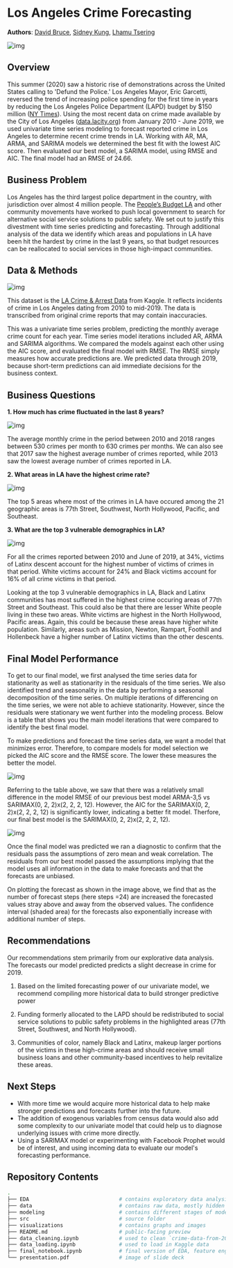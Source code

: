 # Los Angeles Crime Forecasting

**Authors**: [David Bruce](mailto:david.bruce14@gmail.com), [Sidney Kung](mailto:sidneyjkung@gmail.com), [Lhamu Tsering](mailto:boutlhamu@gmail.com)

![img](./visualizations/los-angeles-us-banner-dp-min.png)

## Overview
This summer (2020) saw a historic rise of demonstrations across the United States calling to 'Defund the Police.' Los Angeles Mayor, Eric Garcetti, reversed the trend of increasing police spending for the first time in years by reducing the Los Angeles Police Department (LAPD) budget by $150 million ([NY Times](https://www.nytimes.com/interactive/2020/06/12/upshot/cities-grew-safer-police-budgets-kept-growing.html)). Using the most recent data on crime made available by the City of Los Angeles ([data.lacity.org](https://data.lacity.org/Public-Safety/Crime-Data-from-2010-to-2019/63jg-8b9z)) from January 2010 - June 2019, we used univariate time series modeling to forecast reported crime in Los Angeles to determine recent crime trends in LA. Working with AR, MA, ARMA, and SARIMA models we determined the best fit with the lowest AIC score. Then evaluated our best model, a SARIMA model, using RMSE and AIC. The final model had an RMSE of 24.66. 

## Business Problem

Los Angeles has the third largest police department in the country, with jurisdiction over almost 4 million people. The [People’s Budget LA](https://peoplesbudgetla.com/) and other community movements have worked to push local government to search for alternative social service solutions to public safety. We set out to justify this divestment with time series predicting and forecasting. Through additional analysis of the data we identify which areas and populations in LA have been hit the hardest by crime in the last 9 years, so that budget resources can be reallocated to social services in those high-impact communities.

## Data & Methods

![img](./visualizations/Monthly%20Crime%20Trend%20lineplot%20and%20dotplot.png)

This dataset is the [LA Crime & Arrest Data](https://www.kaggle.com/cityofLA/los-angeles-crime-arrest-data) from Kaggle. It reflects incidents of crime in Los Angeles dating from 2010 to mid-2019. The data is transcribed from original crime reports that may contain inaccuracies.

This was a univariate time series problem, predicting the monthly average crime count for each year. Time series model iterations included AR, ARMA and SARIMA algorithms. We compared the models against each other using the AIC score, and evaluated the final model with RMSE. The RMSE simply measures how accurate predictions are.  We predicted data through 2019, because short-term predictions can aid immediate decisions for the business context.

## Business Questions
**1. How much has crime fluctuated in the last 8 years?**

![img](./visualizations/LA_Volume_of_Crime_Trend_boxplot.png)

The average monthly crime in the period between 2010 and 2018 ranges between 530 crimes per month to 630 crimes per months. We can also see that 2017 saw the highest average number of crimes reported, while 2013 saw the lowest average number of crimes reported in LA.


**2. What areas in LA have the highest crime rate?**

![img](./visualizations/LA_crime_map.png)

The top 5 areas where most of the crimes in LA have occured among the 21 geographic areas is 77th Street, Southwest, North Hollywood, Pacific, and Southeast.


**3. What are the top 3 vulnerable demographics in LA?**

![img](./visualizations/Distribution_of_victims_by_descent_and_area_name.png)

For all the crimes reported between 2010 and June of 2019, at 34%, victims of Latinx descent account for the highest number of victims of crimes in that period. White victims account for 24% and Black victims account for 16% of all crime victims in that period.

Looking at the top 3 vulnerable demographics in LA, Black and Latinx communities has most suffered in the highest crime occuring areas of 77th Street and Southeast. This could also be that there are lesser White people living in these two areas. White victims are highest in the North Hollywood, Pacific areas. Again, this could be because these areas have higher white population. Similarly, areas such as Mission, Newton, Rampart, Foothill and Hollenbeck have a higher number of Latinx victims than the other descents.

## Final Model Performance

To get to our final model, we first analysed the time series data for stationarity  as well as stationarity in the residuals of the time series. We also identified trend and seasonality in the data by performing a seasonal decomposition of the time series. On multiple iterations of differencing on the time series, we were not able to achieve stationarity. However, since the residuals were stationary we went further into the modeling process. Below is a table that shows you the main model iterations that were compared to identify the best final model.

To make predictions and forecast the time series data, we want a model that minimizes error. Therefore, to compare models for model selection we picked the AIC score and the RMSE score. The lower these measures the better the model.

![img](./visualizations/model_iterations.png)

Referring to the table above, we saw that there was a relatively small difference in the model RMSE of our previous best model ARMA-3,5 vs SARIMAX(0, 2, 2)x(2, 2, 2, 12). However, the AIC for the SARIMAX(0, 2, 2)x(2, 2, 2, 12) is significantly lower, indicating a better fit model. Therfore, our final best model is the SARIMAX(0, 2, 2)x(2, 2, 2, 12).

![img](./visualizations/final_model_forecasts.png)

Once the final model was predicted we ran a diagnostic to confirm that the residuals pass the assumptions of zero mean and weak correlation. The residuals from our best model passed the assumptions implying that the model uses all information in the data to make forecasts and that the forecasts are unbiased.

On plotting the forecast as shown in the image above, we find that as the number of forecast steps (here steps =24) are increased the forecasted values stray above and away from the observed values. The confidence interval (shaded area) for the forecasts also exponentially increase with additional number of steps.
## Recommendations
Our recommendations stem primarily from our explorative data analysis. The forecasts our model predicted predicts a slight decrease in crime for 2019.

1. Based on the limited forecasting power of our univariate model, we recommend compiling more historical data to build stronger predictive power

2. Funding formerly allocated to the LAPD should be redistributed to social service solutions to public safety problems in the highlighted areas (77th Street, Southwest, and North Hollywood).

3. Communities of color, namely Black and Latinx, makeup larger portions of the victims in these high-crime areas and should receive small business loans and other community-based incentives to help revitalize these areas.

## Next Steps
- With more time we would acquire more historical data to help make stronger predictions and forecasts further into the future. 
- The addition of exogenous variables from census data would also add some complexity to our univariate model that could help us to diagnose underlying issues with crime more directly. 
- Using a SARIMAX model or experimenting with Facebook Prophet would be of interest, and using incoming data to evaluate our model's forecasting performance.


## Repository Contents

```bash
.
├── EDA                             # contains exploratory data analysis notebooks
├── data                            # contains raw data, mostly hidden in .gitignore due to file sizes
├── modeling                        # contains different stages of modeling
├── src                             # source folder
├── visualizations                  # contains graphs and images
├── README.md                       # public-facing preview
├── data_cleaning.ipynb             # used to clean `crime-data-from-2010-to-present.csv`
├── data_loading.ipynb              # used to load in Kaggle data
├── final_notebook.ipynb            # final version of EDA, feature engineering and modeling process
└── presentation.pdf                # image of slide deck

```
